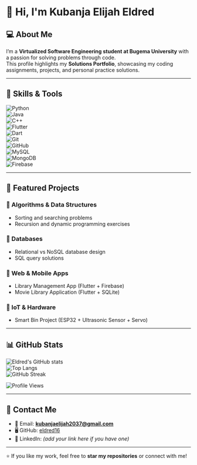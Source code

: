 # 👋 Hi, I'm Kubanja Elijah Eldred  

## 💻 About Me  
I’m a **Virtualized Software Engineering student at Bugema University** with a passion for solving problems through code.  
This profile highlights my **Solutions Portfolio**, showcasing my coding assignments, projects, and personal practice solutions.  

---

## 🔧 Skills & Tools  
![Python](https://img.shields.io/badge/Python-3776AB?style=for-the-badge&logo=python&logoColor=white)  
![Java](https://img.shields.io/badge/Java-ED8B00?style=for-the-badge&logo=openjdk&logoColor=white)  
![C++](https://img.shields.io/badge/C++-00599C?style=for-the-badge&logo=cplusplus&logoColor=white)  
![Flutter](https://img.shields.io/badge/Flutter-02569B?style=for-the-badge&logo=flutter&logoColor=white)  
![Dart](https://img.shields.io/badge/Dart-0175C2?style=for-the-badge&logo=dart&logoColor=white)  
![Git](https://img.shields.io/badge/Git-F05032?style=for-the-badge&logo=git&logoColor=white)  
![GitHub](https://img.shields.io/badge/GitHub-181717?style=for-the-badge&logo=github&logoColor=white)  
![MySQL](https://img.shields.io/badge/MySQL-4479A1?style=for-the-badge&logo=mysql&logoColor=white)  
![MongoDB](https://img.shields.io/badge/MongoDB-47A248?style=for-the-badge&logo=mongodb&logoColor=white)  
![Firebase](https://img.shields.io/badge/Firebase-FFCA28?style=for-the-badge&logo=firebase&logoColor=black)  

---

## 📂 Featured Projects  

### 🔹 Algorithms & Data Structures  
- Sorting and searching problems  
- Recursion and dynamic programming exercises  

### 🔹 Databases  
- Relational vs NoSQL database design  
- SQL query solutions  

### 🔹 Web & Mobile Apps  
- Library Management App (Flutter + Firebase)  
- Movie Library Application (Flutter + SQLite)  

### 🔹 IoT & Hardware  
- Smart Bin Project (ESP32 + Ultrasonic Sensor + Servo)  

---

## 📊 GitHub Stats  

![Eldred's GitHub stats](https://github-readme-stats.vercel.app/api?username=eldred16&show_icons=true&theme=radical)  
![Top Langs](https://github-readme-stats.vercel.app/api/top-langs/?username=eldred16&layout=compact&theme=radical)  
![GitHub Streak](https://github-readme-streak-stats.herokuapp.com/?user=eldred16&theme=radical)  

![Profile Views](https://komarev.com/ghpvc/?username=eldred16&color=blue&style=flat-square)  

---

## 📧 Contact Me  
- 📩 Email: **kubanjaelijah2037@gmail.com**  
- 🖥 GitHub: [eldred16](https://github.com/eldred16)  
- 🔗 LinkedIn: *(add your link here if you have one)*  

---

⭐️ If you like my work, feel free to **star my repositories** or connect with me!  
